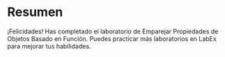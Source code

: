 # Resumen

¡Felicidades! Has completado el laboratorio de Emparejar Propiedades de Objetos Basado en Función. Puedes practicar más laboratorios en LabEx para mejorar tus habilidades.
